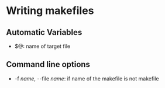 # Writing makefiles

## Automatic Variables

- $@: name of target file

## Command line options

- -f *name*, --file *name*: if name of the makefile is not makefile
